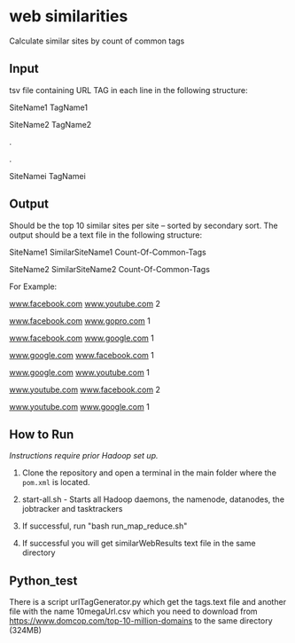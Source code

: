# web similarities
Calculate similar sites by count of common tags

## Input
tsv file containing URL TAG in each line in the following structure:

SiteName1 TagName1

SiteName2 TagName2

.

.

SiteNamei TagNamei


## Output
Should be the top 10 similar sites per site – sorted by secondary sort.
The output should be a text file in the following structure:

SiteName1 SimilarSiteName1 Count-Of-Common-Tags

SiteName2 SimilarSiteName2 Count-Of-Common-Tags

For Example:

www.facebook.com www.youtube.com 2

www.facebook.com www.gopro.com 1

www.facebook.com www.google.com 1

www.google.com www.facebook.com 1

www.google.com www.youtube.com 1

www.youtube.com www.facebook.com 2

www.youtube.com www.google.com 1

## How to Run
_Instructions require prior Hadoop set up._

1. Clone the repository and open a terminal in the main folder where the `pom.xml` is located.

2. start-all.sh - Starts all Hadoop daemons, the namenode, datanodes, the jobtracker and tasktrackers

3. If successful, run "bash run_map_reduce.sh"

4. If successful you will get similarWebResults text file in the same directory

## Python_test
There is a script urlTagGenerator.py which get the tags.text file and another file with the name 10megaUrl.csv 
which you need to download from https://www.domcop.com/top-10-million-domains to the same 
directory (324MB)




